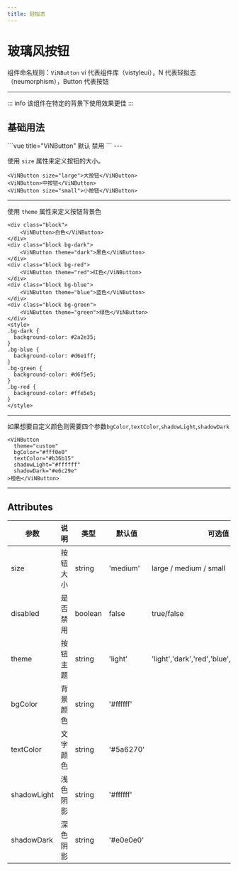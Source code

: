 ```yaml
---
title: 轻拟态
---
```


# 玻璃风按钮

组件命名规则：`ViNButton` vi 代表组件库（vistyleui），N 代表轻拟态（neumorphism），Button 代表按钮

---

::: info
该组件在特定的背景下使用效果更佳
:::

## 基础用法

<n-de/>
```vue title="ViNButton"
<ViNButton>默认</ViNButton>
<ViNButton disabled>禁用</ViNButton>
```
---

使用 `size` 属性来定义按钮的大小。
<n-size></n-size>

```vue title="ViNButton"
<ViNButton size="large">大按钮</ViNButton>
<ViNButton>中按钮</ViNButton>
<ViNButton size="small">小按钮</ViNButton>
```

---

使用 `theme` 属性来定义按钮背景色

<n-theme></n-theme>

```vue title="ViNButton"
<div class="block">
    <ViNButton>白色</ViNButton>
</div>
<div class="block bg-dark">
    <ViNButton theme="dark">黑色</ViNButton>
</div>
<div class="block bg-red">
    <ViNButton theme="red">红色</ViNButton>
</div>
<div class="block bg-blue">
    <ViNButton theme="blue">蓝色</ViNButton>
</div>
<div class="block bg-green">
    <ViNButton theme="green">绿色</ViNButton>
</div>
<style>
.bg-dark {
  background-color: #2a2e35;
}
.bg-blue {
  background-color: #d6e1ff;
}
.bg-green {
  background-color: #d6f5e5;
}
.bg-red {
  background-color: #ffe5e5;
}
</style>
```

---

如果想要自定义颜色则需要四个参数`bgColor`,`textColor`,`shadowLight`,`shadowDark`

<n-cus></n-cus>

```vue title="ViNButton"
<ViNButton
  theme="custom"
  bgColor="#fff0e0"
  textColor="#b36b15"
  shadowLight="#ffffff"
  shadowDark="#e6c29e"
>橙色</ViNButton>
```

---

## Attributes

| 参数        | 说明     | 类型    | 默认值    | 可选值                                       | 说明                       |
| ----------- | -------- | ------- | --------- | -------------------------------------------- | -------------------------- |
| size        | 按钮大小 | string  | 'medium'  | large / medium / small                       |
| disabled    | 是否禁用 | boolean | false     | true/false                                   |
| theme       | 按钮主题 | string  | 'light'   | 'light','dark','red','blue','green','custom' |
| bgColor     | 背景颜色 | string  | '#ffffff' |                                              | theme 设置成 custom 才生效 |
| textColor   | 文字颜色 | string  | '#5a6270' |                                              | theme 设置成 custom 才生效 |
| shadowLight | 浅色阴影 | string  | '#ffffff' |                                              | theme 设置成 custom 才生效 |
| shadowDark  | 深色阴影 | string  | '#e0e0e0' |                                              | theme 设置成 custom 才生效 |

